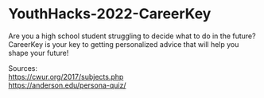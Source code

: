 # YouthHacks-2022-CareerKey
Are you a high school student struggling to decide what to do in the future? CareerKey is your key to getting personalized advice that will help you shape your future!

Sources:<br>
https://cwur.org/2017/subjects.php<br>
https://anderson.edu/persona-quiz/

